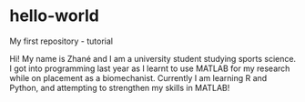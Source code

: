 # hello-world
My first repository - tutorial

Hi! My name is Zhané and I am a university student studying sports science. 
I got into programming last year as I learnt to use MATLAB for my research while on placement as a biomechanist.
Currently I am learning R and Python, and attempting to strengthen my skills in MATLAB!
